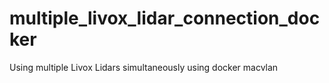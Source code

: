 # multiple_livox_lidar_connection_docker
Using multiple Livox Lidars simultaneously using docker macvlan
